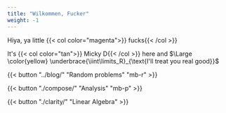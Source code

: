 ```yaml
---
title: "Wilkommen, Fucker"
weight: -1
---
```


Hiya, ya little {{< col color="magenta">}} fucks{{< /col >}}

It's {{< col color="tan">}} Micky D{{< /col >}} here and $\Large \color{yellow} \underbrace{\iint\limits_R}_{\text{I'll treat you real good}}$

<!-- That content is better than dummy lorem ipsum 2) That content serves a good real-world demo for this theme 3) Publish more structured docs for each theme which are better than long blocky READMEs -->

{{< button "../blog/" "Random problems" "mb-r" >}}

{{< button "./compose/" "Analysis" "mb-p" >}}

{{< button "./clarity/" "Linear Algebra" >}}



